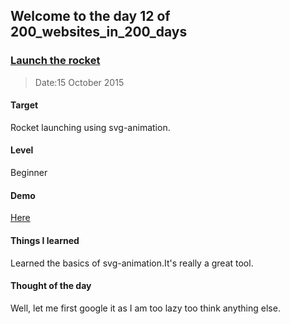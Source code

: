 ## Welcome to the day 12 of 200_websites_in_200_days
### <a href="http://codepen.io/andy1729/full/bVYdqv/" target="_blank">Launch the rocket</a>
> Date:15 October 2015

#### Target
  Rocket launching using svg-animation.

#### Level
  Beginner

#### Demo
  <a href="http://codepen.io/andy1729/full/bVYdqv/" target="_blank">Here</a>


#### Things I learned
  Learned the basics of svg-animation.It's really a great tool.

#### Thought of the day
  Well, let me first google it as I am too lazy too think anything else.
